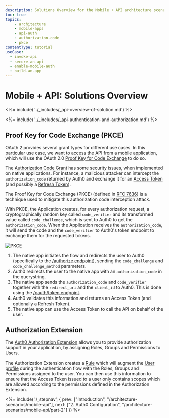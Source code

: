 ```yaml
---
description: Solutions Overview for the Mobile + API architecture scenario
toc: true
topics:
    - architecture
    - mobile-apps
    - api-auth
    - authorization-code
    - pkce
contentType: tutorial
useCase:
  - invoke-api
  - secure-an-api
  - enable-mobile-auth
  - build-an-app
---
```


# Mobile + API: Solutions Overview

<%= include('../_includes/_api-overview-of-solution.md') %>

<%= include('../_includes/_api-authentication-and-authorization.md') %>

## Proof Key for Code Exchange (PKCE)

OAuth 2 provides several grant types for different use cases. In this particular use case, we want to access the API from a mobile application, which will use the OAuth 2.0 [Proof Key for Code Exchange](/api-auth/grant/authorization-code-pkce) to do so.

The [Authorization Code Grant](/api-auth/grant/authorization-code) has some security issues, when implemented on native applications. For instance, a malicious attacker can intercept the `authorization_code` returned by Auth0 and exchange it for an [Access Token](/tokens/concepts/overview-access-tokens) (and possibly a [Refresh Token](/tokens/refresh-token)).

The Proof Key for Code Exchange (PKCE) (defined in [RFC 7636](https://tools.ietf.org/html/rfc7636)) is a technique used to mitigate this authorization code interception attack.

With PKCE, the Application creates, for every authorization request, a cryptographically random key called `code_verifier` and its transformed value called `code_challenge`, which is sent to Auth0 to get the `authorization_code`. When the Application receives the `authorization_code`, it will send the code and the `code_verifier` to Auth0's token endpoint to exchange them for the requested tokens.

![PKCE](/media/articles/architecture-scenarios/mobile-api/authorization-code-grant-pkce.png)

1. The native app initiates the flow and redirects the user to Auth0 (specifically to the [/authorize endpoint](/api/authentication#authorization-code-grant-pkce-)), sending the `code_challenge` and `code_challenge_method` parameters.
2. Auth0 redirects the user to the native app with an `authorization_code` in the querystring.
3. The native app sends the `authorization_code` and `code_verifier` together with the `redirect_uri` and the `client_id` to Auth0. This is done using the [/oauth/token endpoint](/api/authentication?http#authorization-code-pkce-).
4. Auth0 validates this information and returns an Access Token (and optionally a Refresh Token).
5. The native app can use the Access Token to call the API on behalf of the user.

## Authorization Extension

The [Auth0 Authorization Extension](/extensions/authorization-extension) allows you to provide authorization support in your application, by assigning Roles, Groups and Permissions to Users.

The Authorization Extension creates a [Rule](/rules) which will augment the [User profile](/rules/current#rule-syntax) during the authentication flow with the Roles, Groups and Permissions assigned to the user. You can then use this information to ensure that the Access Token issued to a user only contains scopes which are allowed according to the permissions defined in the Authorization Extension.

<%= include('./_stepnav', {
 prev: ["Introduction", "/architecture-scenarios/mobile-api"], next: ["2. Auth0 Configuration", "/architecture-scenarios/mobile-api/part-2"]
}) %>
